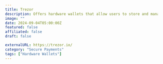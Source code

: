 ```yaml
---
title: Trezor
description: Offers hardware wallets that allow users to store and manage cryptocurrencies, with a focus on privacy and security.
image: ""
date: 2024-09-04T05:00:00Z
featured: false
affiliated: false
draft: false

externalURL: https://trezor.io/
category: "Secure Payments"
tags: ["Hardware Wallets"]
---
```

